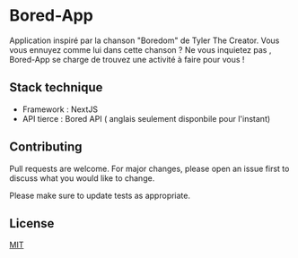 # Bored-App

Application inspiré par la chanson "Boredom" de Tyler The Creator. Vous vous ennuyez comme lui dans cette chanson ? Ne vous inquietez pas , Bored-App se charge de trouvez une activité à faire pour vous !

## Stack technique

- Framework : NextJS
- API tierce : Bored API ( anglais seulement disponbile pour l'instant)

## Contributing

Pull requests are welcome. For major changes, please open an issue first
to discuss what you would like to change.

Please make sure to update tests as appropriate.

## License

[MIT](https://choosealicense.com/licenses/mit/)
